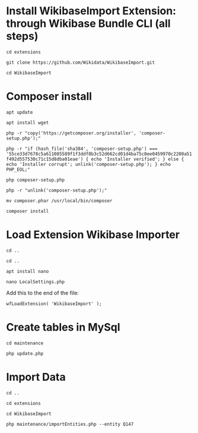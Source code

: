 Install WikibaseImport Extension: through Wikibase Bundle CLI 
(all steps)
====================================
``
cd extensions
``

``
git clone https://github.com/Wikidata/WikibaseImport.git
``

``
cd WikibaseImport
``

Composer install
================
``
apt update
``

``
apt install wget
``

``
php -r "copy('https://getcomposer.org/installer', 'composer-setup.php');"
``

``
php -r "if (hash_file('sha384', 'composer-setup.php') === '55ce33d7678c5a611085589f1f3ddf8b3c52d662cd01d4ba75c0ee0459970c2200a51f492d557530c71c15d8dba01eae') { echo 'Installer verified'; } else { echo 'Installer corrupt'; unlink('composer-setup.php'); } echo PHP_EOL;"
``

``
php composer-setup.php
``

``
php -r "unlink('composer-setup.php');"
``

``
mv composer.phar /usr/local/bin/composer
``

``
composer install
``

Load Extension Wikibase Importer
=====================
``
cd ..
``

``
cd ..
``

``
apt install nano
``

``
nano LocalSettings.php
``

Add this to the end of the file:

``
wfLoadExtension( 'WikibaseImport' );
``

Create tables in MySql
======================
``
cd maintenance
``

``
php update.php
``

Import Data
============
``
cd ..
``

``
cd extensions 
``

``
cd WikibaseImport
``

``
php maintenance/importEntities.php --entity Q147
``
